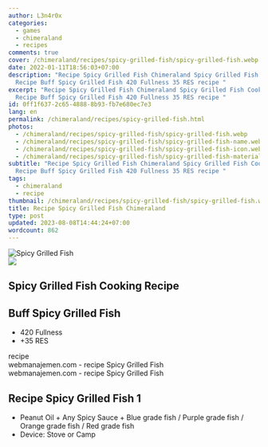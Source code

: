```yaml
---
author: L3n4r0x
categories:
  - games
  - chimeraland
  - recipes
comments: true
cover: /chimeraland/recipes/spicy-grilled-fish/spicy-grilled-fish.webp
date: 2022-01-11T18:56:03+07:00
description: "Recipe Spicy Grilled Fish Chimeraland Spicy Grilled Fish Cooking
  Recipe Buff Spicy Grilled Fish 420 Fullness 35 RES recipe "
excerpt: "Recipe Spicy Grilled Fish Chimeraland Spicy Grilled Fish Cooking
  Recipe Buff Spicy Grilled Fish 420 Fullness 35 RES recipe "
id: 0ff1f637-2c65-4888-8b93-fb7e680ec7e3
lang: en
permalink: /chimeraland/recipes/spicy-grilled-fish.html
photos:
  - /chimeraland/recipes/spicy-grilled-fish/spicy-grilled-fish.webp
  - /chimeraland/recipes/spicy-grilled-fish/spicy-grilled-fish-name.webp
  - /chimeraland/recipes/spicy-grilled-fish/spicy-grilled-fish-icon.webp
  - /chimeraland/recipes/spicy-grilled-fish/spicy-grilled-fish-material.webp
subtitle: "Recipe Spicy Grilled Fish Chimeraland Spicy Grilled Fish Cooking
  Recipe Buff Spicy Grilled Fish 420 Fullness 35 RES recipe "
tags:
  - chimeraland
  - recipe
thumbnail: /chimeraland/recipes/spicy-grilled-fish/spicy-grilled-fish.webp
title: Recipe Spicy Grilled Fish Chimeraland
type: post
updated: 2023-08-08T14:44:24+07:00
wordcount: 862
---
```


<link
  rel="stylesheet"
  href="https://rawcdn.githack.com/dimaslanjaka/Web-Manajemen/870a349/css/bootstrap-5-3-0-alpha3-wrapper.css"
/>
<section id="bootstrap-wrapper">
  <div data-bs-theme="dark">
    <div class="card mb-2">
      <div class="card-body">
        <div class="row g-0">
          <div class="col-sm-4 position-relative mb-2">
            <img
              src="https://www.webmanajemen.com/chimeraland/recipes/spicy-grilled-fish/spicy-grilled-fish-material.webp"
              class="card-img fit-cover w-100 h-100"
              alt="Spicy Grilled Fish"
              data-fancybox="true"
            />
          </div>
          <div class="col-sm-8 mb-2">
            <div class="card-body">
              <div class="d-flex flex-row align-items-center mb-3">
                <img
                  class="d-inline-block me-2"
                  src="https://www.webmanajemen.com/chimeraland/recipes/spicy-grilled-fish/spicy-grilled-fish-icon.webp"
                  width="auto"
                  height="auto"
                  style="vertical-align: middle"
                />
                <h2 class="fs-5">Spicy Grilled Fish Cooking Recipe</h2>
              </div>
              <h2 class="card-title fs-5">Buff Spicy Grilled Fish</h2>
              <div class="card-text">
                <ul>
                  <li>420 Fullness</li>
                  <li>+35 RES</li>
                </ul>
              </div>
              <span class="badge rounded-pill">recipe</span>
            </div>
            <div class="card-footer text-end text-muted mt-auto">
              webmanajemen.com - recipe Spicy Grilled Fish
            </div>
          </div>
        </div>
      </div>
      <div class="card-footer text-end text-muted">
        webmanajemen.com - recipe Spicy Grilled Fish
      </div>
    </div>
    <div class="row mb-2">
      <div class="col-12 col-lg-6 recipe-item mb-2">
        <div class="card">
          <div class="card-body">
            <h2 class="card-title fs-5">Recipe Spicy Grilled Fish 1</h2>
            <div class="card-text">
              <ul>
                <li>
                  Peanut Oil<span> + </span>Any Spicy Sauce<span> + </span>Blue
                  grade fish<span> / </span>Purple grade fish<span> / </span
                  >Orange grade fish<span> / </span>Red grade fish
                </li>
                <li>Device: Stove or Camp</li>
              </ul>
            </div>
          </div>
        </div>
      </div>
    </div>
  </div>
</section>